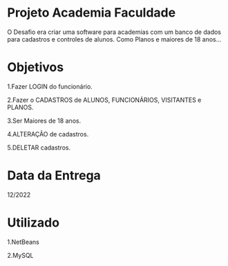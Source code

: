 
# Projeto Academia Faculdade

O Desafio era criar uma software para academias com um banco de dados para cadastros e controles de alunos. Como Planos e maiores de 18 anos...



# Objetivos

  1.Fazer LOGIN do funcionário.

  2.Fazer o CADASTROS de ALUNOS, FUNCIONÁRIOS, VISITANTES e PLANOS.

  3.Ser Maiores de 18 anos.

  4.ALTERAÇÃO de cadastros.

  5.DELETAR cadastros.


# Data da Entrega

12/2022

# Utilizado

  1.NetBeans

  2.MySQL
